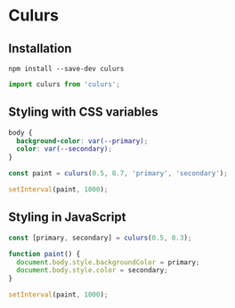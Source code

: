 # Culurs

## Installation

```shell
npm install --save-dev culurs
```

```javascript
import culurs from 'culurs';
```

## Styling with CSS variables

```css
body {
  background-color: var(--primary);
  color: var(--secondary);
}
```

```javascript
const paint = culurs(0.5, 0.7, 'primary', 'secondary');

setInterval(paint, 1000);
```

## Styling in JavaScript

```javascript
const [primary, secondary] = culurs(0.5, 0.3);

function paint() {
  document.body.style.backgroundColor = primary;
  document.body.style.color = secondary;
}

setInterval(paint, 1000);
```
